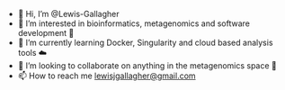 - 👋 Hi, I’m @Lewis-Gallagher
- 👀 I’m interested in bioinformatics, metagenomics and software development 🐛
- 🌱 I’m currently learning Docker, Singularity and cloud based analysis tools ☁️
- 💞️ I’m looking to collaborate on anything in the metagenomics space 🚀
- 📫 How to reach me lewisjgallagher@gmail.com

<!---
Lewis-Gallagher/Lewis-Gallagher is a ✨ special ✨ repository because its `README.md` (this file) appears on your GitHub profile.
You can click the Preview link to take a look at your changes.
--->

